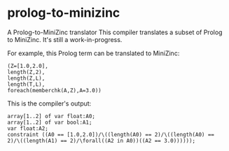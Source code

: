 # prolog-to-minizinc
 A Prolog-to-MiniZinc translator
This compiler translates a subset of Prolog to MiniZinc. It's still a work-in-progress.

For example, this Prolog term can be translated to MiniZinc:

    (Z=[1.0,2.0],
    length(Z,2),
    length(Z,L),
    length(T,L),
    foreach(memberchk(A,Z),A=3.0))

This is the compiler's output:

    array[1..2] of var float:A0;
    array[1..2] of var bool:A1;
    var float:A2;
    constraint ((A0 == [1.0,2.0])/\((length(A0) == 2)/\((length(A0) == 2)/\((length(A1) == 2)/\forall((A2 in A0))((A2 == 3.0))))));
